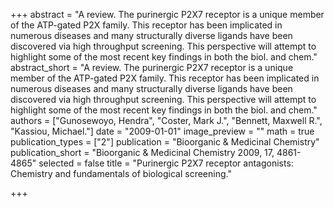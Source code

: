 +++
abstract = "A review.  The purinergic P2X7 receptor is a unique member of the ATP-gated P2X family.  This receptor has been implicated in numerous diseases and many structurally diverse ligands have been discovered via high throughput screening.  This perspective will attempt to highlight some of the most recent key findings in both the biol. and chem."
abstract_short = "A review.  The purinergic P2X7 receptor is a unique member of the ATP-gated P2X family.  This receptor has been implicated in numerous diseases and many structurally diverse ligands have been discovered via high throughput screening.  This perspective will attempt to highlight some of the most recent key findings in both the biol. and chem."
authors = ["Gunosewoyo, Hendra", "Coster, Mark J.", "Bennett, Maxwell R.", "Kassiou, Michael."]
date = "2009-01-01"
image_preview = ""
math = true
publication_types = ["2"]
publication = "Bioorganic & Medicinal Chemistry"
publication_short = "Bioorganic & Medicinal Chemistry 2009, 17, 4861-4865"
selected = false
title = "Purinergic P2X7 receptor antagonists: Chemistry and fundamentals of biological screening."


+++